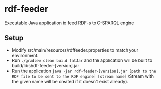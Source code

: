 # rdf-feeder
Executable Java application to feed RDF-s to C-SPARQL engine

## Setup

* Modify src/main/resources/rdffeeder.properties to match your environment.
* Run `./gradlew clean build fatJar` and the application will be built to build/libs/rdf-feeder-[version].jar
* Run the application `java -jar rdf-feeder-[version].jar [path to the RDF file to be sent to the RDF engine] [stream name]` (Stream with the given name will be created if it doesn't exist already).